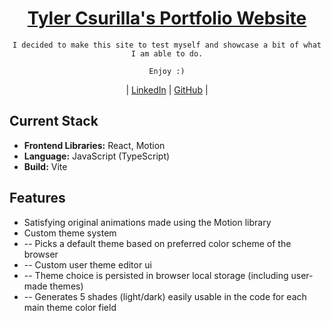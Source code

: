 <div align="center">

# [Tyler Csurilla's Portfolio Website](https://tyler-csurilla.github.io/)

    I decided to make this site to test myself and showcase a bit of what I am able to do.

    Enjoy :)

| [LinkedIn](https://www.linkedin.com/in/csurilla/) |
[GitHub](https://github.com/Tyler-Csurilla) |

</div>

## Current Stack

- **Frontend Libraries:** React, Motion
- **Language:** JavaScript (TypeScript)
- **Build:** Vite


## Features
- Satisfying original animations made using the Motion library
- Custom theme system
- -- Picks a default theme based on preferred color scheme of the browser
- -- Custom user theme editor ui
- -- Theme choice is persisted in browser local storage (including user-made themes)
- -- Generates 5 shades (light/dark) easily usable in the code for each main theme color field
